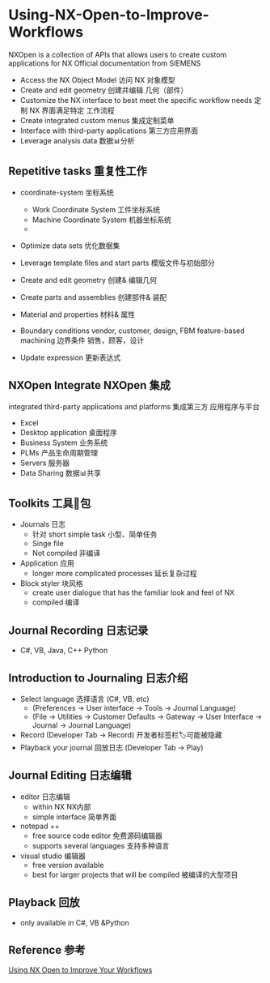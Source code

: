 # Using-NX-Open-to-Improve-Workflows

NXOpen is a collection of APIs that allows users to create custom applications for NX
Official documentation from SIEMENS


- Access the NX Object Model 访问 NX 对象模型
- Create and edit geometry 创建并编辑 几何（部件）
- Customize the NX interface to best meet the specific workflow needs 定制 NX 界面满足特定 工作流程
- Create integrated custom menus 集成定制菜单
- Interface with third-party applications 第三方应用界面
- Leverage analysis data 数据📊分析

## Repetitive tasks 重复性工作
- coordinate-system 坐标系统
   - Work Coordinate System 工件坐标系统
   - Machine Coordinate System 机器坐标系统
   - 

- Optimize data sets 优化数据集
- Leverage template files and start parts 模版文件与初始部分
- Create and edit geometry 创建& 编辑几何
- Create parts and assemblies 创建部件& 装配
- Material and properties 材料& 属性
- Boundary conditions vendor, customer, design, FBM feature-based machining 边界条件 销售，顾客，设计
- Update expression 更新表达式

## NXOpen Integrate NXOpen 集成
integrated third-party applications and platforms 集成第三方 应用程序与平台
- Excel
- Desktop application 桌面程序
- Business System 业务系统
- PLMs 产品生命周期管理
- Servers 服务器
- Data Sharing 数据📊共享

## Toolkits 工具🔧包
- Journals 日志
   - 针对 short simple task 小型、简单任务
   - Singe file
   - Not compiled 非编译
- Application 应用
   - longer more complicated processes 延长复杂过程
- Block styler 块风格
   - create user dialogue that has the familiar look and feel of NX
   - compiled 编译

## Journal Recording 日志记录
- C#, VB, Java, C++ Python

## Introduction to Journaling 日志介绍
- Select language 选择语言 (C#, VB, etc)
   - (Preferences -> User interface -> Tools -> Journal Language)
   - (File -> Utilities -> Customer Defaults -> Gateway -> User Interface -> Journal -> Journal Language) 
- Record (Developer Tab -> Record) 开发者标签栏🏷️可能被隐藏
- Playback your journal 回放日志 (Developer Tab -> Play)

## Journal Editing 日志编辑
- editor 日志编辑
   - within NX NX内部
   - simple interface 简单界面
- notepad ++
   - free source code editor 免费源码编辑器
   - supports several languages 支持多种语言
- visual studio 编辑器
   - free version available 
   - best for larger projects that will be compiled 被编译的大型项目

## Playback 回放
- only available in C#, VB &Python


## Reference 参考
[Using NX Open to Improve Your Workflows](https://www.appliedcax.com/resources/nx-cam-resources)
